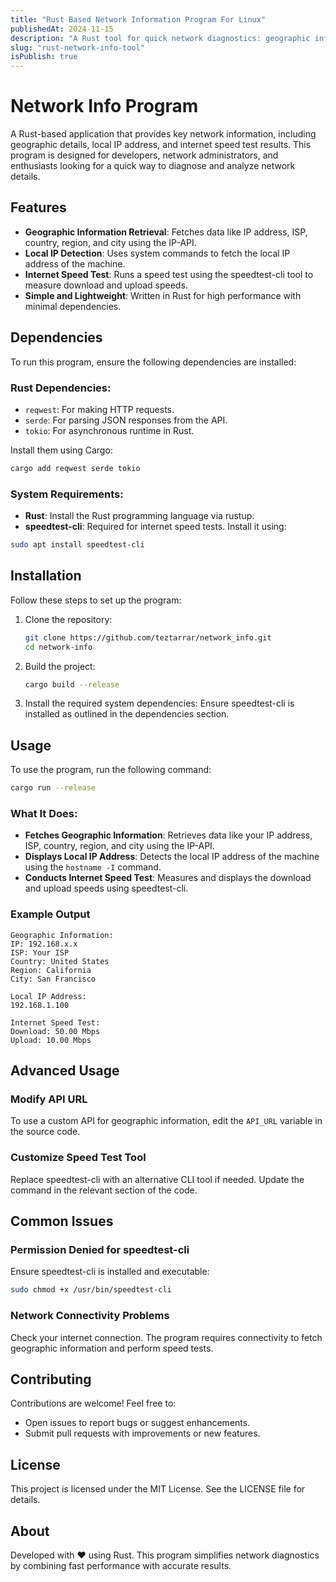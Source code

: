 ```yaml
---
title: "Rust Based Network Information Program For Linux"
publishedAt: 2024-11-15
description: "A Rust tool for quick network diagnostics: geographic info, local IP, and speed tests."
slug: "rust-network-info-tool"
isPublish: true
---
```


# Network Info Program

A Rust-based application that provides key network information, including geographic details, local IP address, and internet speed test results. This program is designed for developers, network administrators, and enthusiasts looking for a quick way to diagnose and analyze network details.

## Features

- **Geographic Information Retrieval**: Fetches data like IP address, ISP, country, region, and city using the IP-API.
- **Local IP Detection**: Uses system commands to fetch the local IP address of the machine.
- **Internet Speed Test**: Runs a speed test using the speedtest-cli tool to measure download and upload speeds.
- **Simple and Lightweight**: Written in Rust for high performance with minimal dependencies.

## Dependencies

To run this program, ensure the following dependencies are installed:

### Rust Dependencies:
- `reqwest`: For making HTTP requests.
- `serde`: For parsing JSON responses from the API.
- `tokio`: For asynchronous runtime in Rust.

Install them using Cargo:

```bash
cargo add reqwest serde tokio
```

### System Requirements:
- **Rust**: Install the Rust programming language via rustup.
- **speedtest-cli**: Required for internet speed tests. Install it using:

```bash
sudo apt install speedtest-cli
```

## Installation

Follow these steps to set up the program:

1. Clone the repository:

   ```bash
   git clone https://github.com/teztarrar/network_info.git
   cd network-info
   ```

2. Build the project:

   ```bash
   cargo build --release
   ```

3. Install the required system dependencies:
   Ensure speedtest-cli is installed as outlined in the dependencies section.

## Usage

To use the program, run the following command:

```bash
cargo run --release
```

### What It Does:
- **Fetches Geographic Information**: Retrieves data like your IP address, ISP, country, region, and city using the IP-API.
- **Displays Local IP Address**: Detects the local IP address of the machine using the `hostname -I` command.
- **Conducts Internet Speed Test**: Measures and displays the download and upload speeds using speedtest-cli.

### Example Output

```
Geographic Information:
IP: 192.168.x.x
ISP: Your ISP
Country: United States
Region: California
City: San Francisco

Local IP Address:
192.168.1.100

Internet Speed Test:
Download: 50.00 Mbps
Upload: 10.00 Mbps
```

## Advanced Usage

### Modify API URL
To use a custom API for geographic information, edit the `API_URL` variable in the source code.

### Customize Speed Test Tool
Replace speedtest-cli with an alternative CLI tool if needed. Update the command in the relevant section of the code.

## Common Issues

### Permission Denied for speedtest-cli
Ensure speedtest-cli is installed and executable:

```bash
sudo chmod +x /usr/bin/speedtest-cli
```

### Network Connectivity Problems
Check your internet connection. The program requires connectivity to fetch geographic information and perform speed tests.

## Contributing

Contributions are welcome! Feel free to:

- Open issues to report bugs or suggest enhancements.
- Submit pull requests with improvements or new features.

## License

This project is licensed under the MIT License. See the LICENSE file for details.

## About

Developed with ❤️ using Rust. This program simplifies network diagnostics by combining fast performance with accurate results.